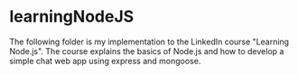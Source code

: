 # learningNodeJS
The following folder is my implementation to the LinkedIn course "Learning Node.js".
The course explains the basics of Node.js and how to develop a simple chat web app using express and mongoose.
